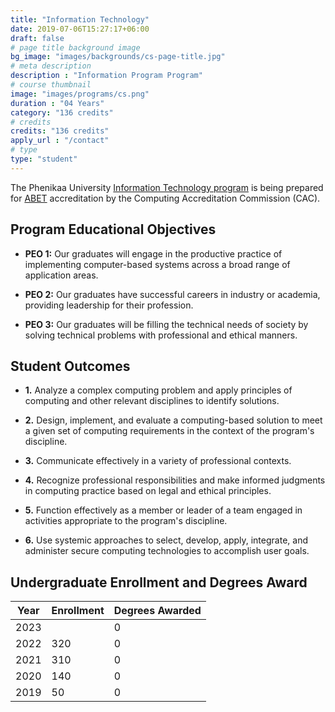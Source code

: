 ```yaml
---
title: "Information Technology"
date: 2019-07-06T15:27:17+06:00
draft: false
# page title background image
bg_image: "images/backgrounds/cs-page-title.jpg"
# meta description
description : "Information Program Program"
# course thumbnail
image: "images/programs/cs.png"
duration : "04 Years"
category: "136 credits"
# credits
credits: "136 credits"
apply_url : "/contact"
# type
type: "student"
---
```


The Phenikaa University [Information Technology program](https://cs.phenikaa-uni.edu.vn/vi/post/dao-tao/dao-tao-dai-hoc/cong-nghe-thong-tin) is being prepared for [ABET](https://www.abet.org/) accreditation by the Computing Accreditation Commission (CAC).


## Program Educational Objectives

* **PEO 1:** Our graduates will engage in the productive practice of implementing computer-based systems across a broad range of application areas.

* **PEO 2:** Our graduates have successful careers in industry or academia, providing leadership for their profession.

* **PEO 3:** Our graduates will be filling the technical needs of society by solving technical problems with professional and ethical manners.

## Student Outcomes

* **1.** Analyze a complex computing problem and apply principles of computing and other relevant disciplines to identify solutions. 

* **2.** Design, implement, and evaluate a computing-based solution to meet a given set of computing requirements in the context of the program's discipline.  

* **3.** Communicate effectively in a variety of professional contexts.

* **4.** Recognize professional responsibilities and make informed judgments in computing practice based on legal and ethical principles. 

* **5.** Function effectively as a member or leader of a team engaged in activities appropriate to the program's discipline.  

* **6.** Use systemic approaches to select, develop, apply, integrate, and administer secure computing technologies to accomplish user goals.

## Undergraduate Enrollment and Degrees Award

| Year | Enrollment | Degrees Awarded |
|------|------------|-----------------|
| 2023 |            |        0        |
| 2022 |     320    |        0        |
| 2021 |     310    |        0        |
| 2020 |     140    |        0        |
| 2019 |     50     |        0        |